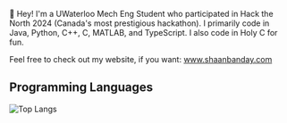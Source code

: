 👋 Hey! I'm a UWaterloo Mech Eng Student who participated in Hack the North 2024 (Canada's most prestigious hackathon). I primarily code in Java, Python, C++, C, MATLAB, and TypeScript. I also code in Holy C for fun.

Feel free to check out my website, if you want: www.shaanbanday.com

## Programming Languages
![Top Langs](https://github-readme-stats.vercel.app/api/top-langs/?username=shaanbanday&layout=pie&hide=java&hide=c&theme=vue)
